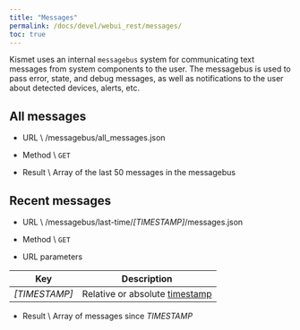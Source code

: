 ```yaml
---
title: "Messages"
permalink: /docs/devel/webui_rest/messages/
toc: true
---
```


Kismet uses an internal `messagebus` system for communicating text messages from system components to the user.  The messagebus is used to pass error, state, and debug messages, as well as notifications to the user about detected devices, alerts, etc.

## All messages
* URL \\
        /messagebus/all_messages.json

* Method \\
        `GET`

* Result \\
        Array of the last 50 messages in the messagebus

## Recent messages
* URL \\
        /messagebus/last-time/*[TIMESTAMP]*/messages.json

* Method \\
        `GET`

* URL parameters

| Key | Description |
| --- | ----------- |
| *[TIMESTAMP]* | Relative or absolute [timestamp](/docs/devel/webui_rest/commands/#timestamp) |

* Result \\
        Array of messages since *TIMESTAMP*

